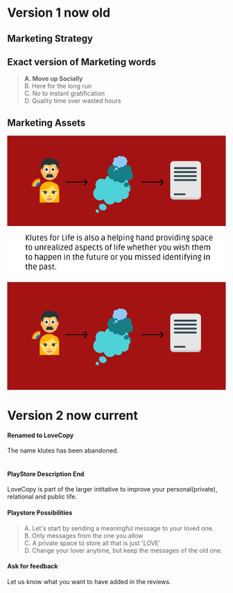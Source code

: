 # Version 1 now old
## Marketing Strategy

## Exact version of Marketing words

> **A. Move up Socially**<br>
> B. Here for the long run<br>
> C. No to instant gratification<br>
> D. Quality time over wasted hours<br>

## Marketing Assets

![Image of Set1 with text](/assets/pictures/Set1withtext.svg)
<br>
![Image of Set1 without text](/assets/pictures/Set1withouttext.svg)

# Version 2 now current

#### Renamed to LoveCopy
The name klutes has been abandoned.
<br>
<br>

#### PlayStore Description End
LoveCopy is part of the larger intitative to improve your personal(private), relational and public life.

#### Playstore Possibilities

> A. Let's start by sending a meaningful message to your loved one.<br>
> B. Only messages from the one you allow <br>
> C. A private space to store all that is just 'LOVE'<br>
> D. Change your lover anytime, but keep the messages of the old one. <br>

#### Ask for feedback

Let us know what you want to have added in the reviews.
